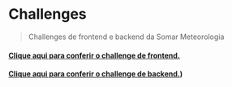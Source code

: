 # Challenges

> Challenges de frontend e backend da Somar Meteorologia

#### [Clique aqui para conferir o challenge de frontend.](https://github.com/somarmeteorologia/challenge/frontend/README.md)
#### [Clique aqui para conferir o challenge de backend.](https://github.com/somarmeteorologia/challenge/backend/README.md))
